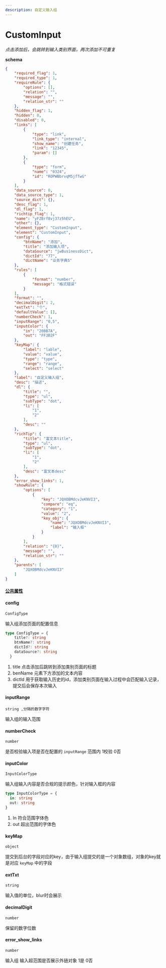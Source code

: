 ```yaml
---
description: 自定义输入组
---
```


# CustomInput

_点击添加后，会跳转到输入类别界面，两次添加不可重复_

**schema**

```json
{
    "required_flag": 1,
    "required_type": 1,
    "requireRule": {
        "options": [],
        "relation": "",
        "message": "",
        "relation_str": ""
    },
    "hidden_flag": 1,
    "hidden": 0,
    "disabled": 0,
    "links": [
        {
            "type": "link",
            "link_type": "internal",
            "show_name": "创建任务",
            "link": "12345",
            "param": []
        },
        {
            "type": "form",
            "name": "0324",
            "id": "ROPWBbrvqM5jfTwG"
        }
    ],
    "data_source": 0,
    "data_source_type": 1,
    "source_dict": {},
    "desc_flag": 1,
    "dl_flag": 1,
    "richtip_flag": 1,
    "name": "yFZBrf8vj37z5hEU",
    "other": {},
    "element_type": "CustomInput",
    "element": "CustomInput",
    "config": {
        "btnName": "添加",
        "title": "添加输入项",
        "dataSource": "jwBusinessDict",
        "dictId": "77",
        "dictName": "业务字典5"
    },
    "rules": [
        {
            "format": "number",
            "message": "格式错误"
        }
    ],
    "format": "",
    "decimalDigit": 2,
    "extTxt": "个",
    "defaultValue": [],
    "numberCheck": 1,
    "inputRange": "0,5",
    "inputColor": {
        "in": "20BB7A",
        "out": "FF3B2F"
    },
    "keyMap": {
        "label": "lable",
        "value": "value",
        "type": "type",
        "range": "range",
        "select": "select"
    },
    "label": "自定义输入组",
    "desc": "描述",
    "dl": {
        "title": "",
        "type": "ul",
        "subType": "dot",
        "li": [
            "1",
            "2"
        ],
        "desc": ""
    },
    "richTip": {
        "title": "富文本title",
        "type": "ul",
        "subType": "dot",
        "li": [
            "1",
            "2"
        ],
        "desc": "富文本desc"
    },
    "error_show_links": 1,
    "showRule": {
        "options": [
            {
                "key": "JQXOBMdcvJeKNVI3",
                "compare": "eq",
                "category": "1",
                "value": "2",
                "key_obj": {
                    "name": "JQXOBMdcvJeKNVI3",
                    "label": "输入框"
                }
            }
        ],
        "relation": "{0}",
        "message": "",
        "relation_str": ""
    },
    "parents": [
        "JQXOBMdcvJeKNVI3"
    ]
}
```

#### [公共属性](broken-reference)

#### config

`ConfigType`

输入组添加页面的配置信息

```typescript
type ConfigType = {
    title?: string
    btnName?: string
    dictId?: string
    dataSource?: string
  }
```

1. title 点击添加后跳转到添加类别页面的标题
2. benName 元素下方添加的文本内容
3. dictId 用于获取输入历史的id，添加类别页面在输入过程中会匹配输入记录，提交后会保存本次输入

#### inputRange

`string ,分隔的数字字符`

输入组的输入范围

#### numberCheck

`number`

是否校验输入项是否在配置的 `inputRange` 范围内 1校验 0否

#### inputColor

`InputColorType`

输入组输入内容是否合规的提示颜色，针对输入框的内容

```typescript
type InputColorType = {
  in: string
  out: string
}
```

1. In 符合范围字体色
2. out 超出范围的字体色

#### keyMap

`object`

提交到后台的字段对应的key，由于输入组提交的是一个对象数组，对象的key就是对应 `keyMap` 中的字段

#### extTxt

`string`

输入值的单位，blur时会展示

#### decimalDigit

`number`

保留的数字位数

#### error\_show\_links

`number`

输入组 输入超范围是否展示外链对象 1是 0否
